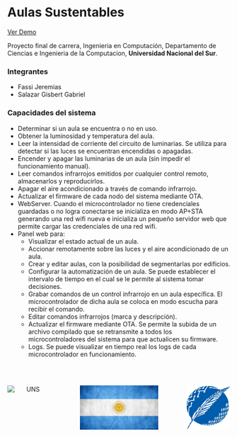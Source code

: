 # Aulas Sustentables

[Ver Demo](https://aulas-sustentables.firebaseapp.com/)

Proyecto final de carrera, Ingenieria en Computación, Departamento de Ciencias e Ingenieria de la Computacion, **Universidad Nacional del Sur**.

### Integrantes
* Fassi Jeremias
* Salazar Gisbert Gabriel

### Capacidades del sistema
   - Determinar si un aula se encuentra o no en uso.
   - Obtener la luminosidad y temperatura del aula.
   - Leer la intensidad de corriente del circuito de luminarias. Se utiliza para detectar si las luces se encuentran encendidas o apagadas.
   - Encender y apagar las luminarias de un aula (sin impedir el funcionamiento manual). 
   - Leer comandos infrarrojos emitidos por cualquier control remoto, almacenarlos y reproducirlos.
   - Apagar el aire acondicionado a través de comando infrarrojo.
   - Actualizar el firmware de cada nodo del sistema mediante OTA.
   - WebServer. Cuando el microcontrolador no tiene credenciales guardadas o no logra conectarse se inicializa en modo AP+STA generando una red wifi nueva e inicializa un pequeño servidor web que permite cargar las credenciales de una red wifi.
   - Panel web para:
      - Visualizar el estado actual de un aula.
      - Accionar remotamente sobre las luces y el aire acondicionado de un aula.
      - Crear y editar aulas, con la posibilidad de segmentarlas por edificios.
      - Configurar la automatización de un aula. Se puede establecer el intervalo de tiempo en el cual se le permite al sistema tomar decisiones.
      - Grabar comandos de un control infrarrojo en un aula específica. El microcontrolador de dicha aula se coloca en modo escucha para recibir el comando.
      - Editar comandos infrarrojos (marca y descripción).
      - Actualizar el firmware mediante OTA. Se permite la subida de un archivo compilado que se retransmite a todos los microcontroladores del sistema para que actualicen su firmware.
      - Logs. Se puede visualizar en tiempo real los logs de cada microcontrolador en funcionamiento.

<br>
<br>

<p align="center">
   <img align="left" src="repoassets/logo-uns-square.png" alt="UNS" width="100" height="100">  
   <img src="repoassets/banderaHD.jpg" alt="flag" width="177" height="100">
   <img align="right" src="repoassets/dcic-logo.jpg" alt="DCIC" width="100" height="100">
</p>

